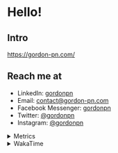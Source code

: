 # Hello!

## Intro

<https://gordon-pn.com/>

## Reach me at

- LinkedIn: [gordonpn](https://www.linkedin.com/in/gordonpn/)
- Email: [contact@gordon-pn.com](mailto:contact@gordon-pn.com)
- Facebook Messenger: [gordonpn](https://www.messenger.com/t/Gordonpn)
- Twitter: [@gordonpn](https://twitter.com/Gordonpn)
- Instagram: [@gordonpn](https://www.instagram.com/gordonpn/)

<details>
  <summary>Metrics</summary>

  <img align="center" src="https://github.com/gordonpn/gordonpn/blob/master/github-metrics.svg" alt="GitHub Metrics">

</details>

<details>
  <summary>WakaTime</summary>

  <!--START_SECTION:waka-->
📊 **This Week I Spent My Time On** 

```text
💬 Programming Languages: 
Other                    23 hrs 23 mins      ████████████████████████░   95.81 % 
Java                     42 mins             █░░░░░░░░░░░░░░░░░░░░░░░░   02.87 % 
Ruby                     6 mins              ░░░░░░░░░░░░░░░░░░░░░░░░░   00.42 % 
TypeScript               5 mins              ░░░░░░░░░░░░░░░░░░░░░░░░░   00.40 % 
JSON                     4 mins              ░░░░░░░░░░░░░░░░░░░░░░░░░   00.28 % 

🔥 Editors: 
Chrome                   13 hrs 5 mins       █████████████░░░░░░░░░░░░   53.63 % 
Slack                    2 hrs 47 mins       ███░░░░░░░░░░░░░░░░░░░░░░   11.45 % 
Firefox                  1 hr 58 mins        ██░░░░░░░░░░░░░░░░░░░░░░░   08.11 % 
Messages                 1 hr 41 mins        ██░░░░░░░░░░░░░░░░░░░░░░░   06.95 % 
iTerm2                   1 hr 24 mins        █░░░░░░░░░░░░░░░░░░░░░░░░   05.75 % 
```


 Last Updated on 26/09/2025 10:25:51 UTC
<!--END_SECTION:waka-->
</details>
